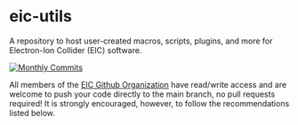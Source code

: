 # eic-utils

A repository to host user-created macros, scripts, plugins, and more for Electron-Ion Collider (EIC) software.

[![Monthly Commits](https://img.shields.io/github/commit-activity/m/eic/eic-utils.svg)](https://github.com/eic/eic-utils/commits/master)

All members of the [EIC Github Organization](https://github.com/eic) have read/write access and are welcome to push your
code directly to the main branch, no pull requests required!  It is strongly encouraged, however, to follow the recommendations
listed below.
